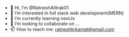 - 👋 Hi, I’m @RatneshAlltrak01
- 👀 I’m interested in full stack web development(MERN)
- 🌱 I’m currently learning nextJs
- 💞️ I’m looking to collaborate on ...
- 📫 How to reach me: ratneshkrkamat@gmail.com

<!---
RatneshAlltrak01/RatneshAlltrak01 is a ✨ special ✨ repository because its `README.md` (this file) appears on your GitHub profile.
You can click the Preview link to take a look at your changes.
--->
